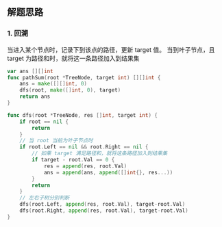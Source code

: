 <a name="KJI7y"></a>

## 解题思路

<a name="d61UJ"></a>

### 1. 回溯

当进入某个节点时，记录下到该点的路径，更新 target 值。
当到叶子节点，且 target 为路径和时，就将这一条路径加入到结果集

```go
var ans [][]int
func pathSum(root *TreeNode, target int) [][]int {
    ans = make([][]int, 0)
    dfs(root, make([]int, 0), target)
    return ans
}

func dfs(root *TreeNode, res []int, target int) {
    if root == nil {
        return
    }
    // 当 root 当前为叶子节点时
    if root.Left == nil && root.Right == nil {
        // 如果 target 满足路径和，就将这条路径加入到结果集
        if target - root.Val == 0 {
            res = append(res, root.Val)
            ans = append(ans, append([]int{}, res...))
        }
        return
    }
    // 左右子树分别判断
    dfs(root.Left, append(res, root.Val), target-root.Val)
    dfs(root.Right, append(res, root.Val), target-root.Val)
}
```
